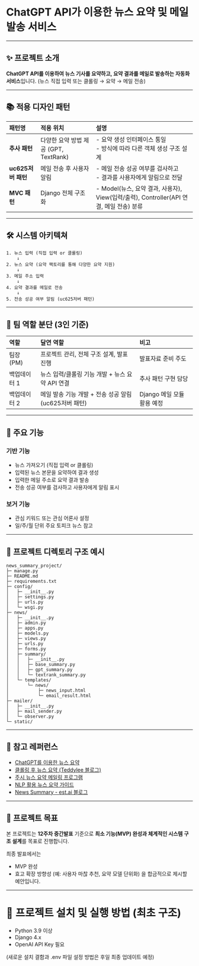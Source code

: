 # ChatGPT API가 이용한 뉴스 요약 및 메일 발송 서비스

---

## ✨ 프로젝트 소개

**ChatGPT API를 이용하여 뉴스 기사를 요약하고, 요약 결과를 메일로 발송하는 자동화 서비스**입니다.
(뉴스 직접 입력 또는 클롤링 → 요약 → 메일 전송)

---

## 📚 적용 디자인 패턴

| 패턴명            | 적용 위치                        | 설명                                                                 |
| :------------- | :--------------------------- | :----------------------------------------------------------------- |
| **추사 패턴**      | 다양한 요약 방법 제공 (GPT, TextRank) | - 요약 생성 인터페이스 통일<br>- 방식에 따라 다른 객체 생성 구조 설계                        |
| **uc625저버 패턴** | 메일 전송 후 사용자 알림               | - 메일 전송 성공 여부를 검사하고<br>- 결과를 사용자에게 알림으로 전달                         |
| **MVC 패턴**     | Django 전체 구조화                | - Model(뉴스, 요약 결과, 사용자), View(입력/출력), Controller(API 연결, 메일 전송) 분류 |

---

## 🛠️ 시스템 아키텍쳐

```plaintext
1. 뉴스 입력 (직접 입력 or 클롤링)
    ↓
2. 뉴스 요약 (요약 팩토리를 통해 다양한 요약 지원)
    ↓
3. 메일 주소 입력
    ↓
4. 요약 결과를 메일로 전송
    ↓
5. 전송 성공 여부 알림 (uc625저버 패턴)
```

---

## 👥 팀 역할 분단 (3인 기준)

| 역할      | 달연 역할                               | 비고                 |
| :------ | :---------------------------------- | :----------------- |
| 팀장 (PM) | 프로젝트 관리, 전체 구조 설계, 발표 진행            | 발표자료 준비 주도         |
| 백업데이터 1 | 뉴스 입력/클롤링 기능 개발 + 뉴스 요약 API 연결      | 추사 패턴 구현 담당        |
| 백업데이터 2 | 메일 발송 기능 개발 + 전송 성공 알림 (uc625저버 패턴) | Django 메일 모듈 활용 예정 |

---

## 🌟 주요 기능

### 기반 기능

* 뉴스 가져오기 (직접 입력 or 클롤링)
* 입력된 뉴스 본문을 요약하여 결과 생성
* 입력한 메일 주소로 요약 결과 발송
* 전송 성공 여부를 검사하고 사용자에게 알림 표시

### 보거 기능

* 관심 키워드 또는 관심 어론사 설정
* 일/주/월 단위 주요 토피크 뉴스 참고

---

## 📂 프로젝트 디렉토리 구조 예시

```plaintext
news_summary_project/
├─ manage.py
├─ README.md
├─ requirements.txt
├─ config/
│   ├─ __init__.py
│   ├─ settings.py
│   ├─ urls.py
│   └─ wsgi.py
├─ news/
│   ├─ __init__.py
│   ├─ admin.py
│   ├─ apps.py
│   ├─ models.py
│   ├─ views.py
│   ├─ urls.py
│   ├─ forms.py
│   ├─ summary/
│   │   ├─ __init__.py
│   │   ├─ base_summary.py
│   │   ├─ gpt_summary.py
│   │   └─ textrank_summary.py
│   └─ templates/
│       └─ news/
│           ├─ news_input.html
│           └─ email_result.html
├─ mailer/
│   ├─ __init__.py
│   ├─ mail_sender.py
│   └─ observer.py
└─ static/
```

---

## 🔗 참고 레퍼런스

* [ChatGPT를 이용한 뉴스 요약](https://positive-impactor.tistory.com/626)
* [클롤링 후 뉴스 요약 (Teddylee 블로그)](https://teddylee777.github.io/python/news-article/)
* [주시 뉴스 요약 메일링 프로그램](https://myeonghak.github.io/natural%20language%20processing/NLP-주시-뉴스-요약-메일-프로그램/)
* [NLP 활용 뉴스 요약 가이드](https://study-yoon.tistory.com/227)
* [News Summary - est.ai 블로그](https://blog.est.ai/2021/06/news-summary/)

---

## 🏁 프로젝트 목표

본 프로젝트는
**12주차 중간발표** 기준으로 **최소 기능(MVP) 완성과 체계적인 시스템 구조 설계**를 목표로 진행합니다.

최종 발표에서는

* MVP 완성
* 효고 확장 방향성 (예: 사용자 마찮 추천, 요약 모델 단위화)
  을 합금적으로 제시할 예안입니다.

---

# 🚀 프로젝트 설치 및 실행 방법 (최초 구조)

* Python 3.9 이상
* Django 4.x
* OpenAI API Key 필요

(새로운 설치 결함과 .env 파일 설정 방법은 후일 최종 업데이트 예정)
